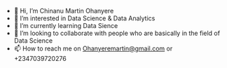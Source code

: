 - 👋 Hi, I’m Chinanu Martin Ohanyere
- 👀 I’m interested in Data Science & Data Analytics 
- 🌱 I’m currently learning Data Sience
- 💞️ I’m looking to collaborate with people who are basically in the field of Data Science
- 📫 How to reach me on Ohanyeremartin@gmail.com or +2347039720276

<!---
Martinluther123/Martinluther123 is a ✨ special ✨ repository because its `README.md` (this file) appears on your GitHub profile.
You can click the Preview link to take a look at your changes.
--->
